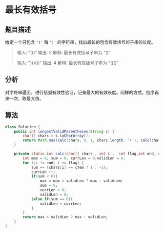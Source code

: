 # 最长有效括号

## 题目描述

给定一个只包含 `'('` 和 `')'` 的字符串，找出最长的包含有效括号的子串的长度。

>输入: "(()"
>输出: 2
>解释: 最长有效括号子串为 "()"
>
>输入: ")()())"
>输出: 4
>解释: 最长有效括号子串为 "()()"

## 分析

对字符串遍历，进行括弧有效性验证，记录最大的有效长度。同样的方式，倒序再来一次，取最大值。

## 算法

```java
class Solution {
    public int longestValidParentheses(String s) {
        char[] chars = s.toCharArray();
        return Math.max(calc(chars, 0, 1, chars.length, '('), calc(chars, chars.length -1, -1, -1, ')'));
    }

    private static int calc(char[] chars , int i ,  int flag,int end, char cTem){
        int max = 0, sum = 0, currLen = 0,validLen = 0;
        for (;i != end; i += flag) {
            sum += (chars[i] == cTem ? 1 : -1);
            currLen ++;
            if(sum < 0){
                max = max > validLen ? max : validLen;
                sum = 0;
                currLen = 0;
                validLen = 0;
            }else if(sum == 0){
                validLen = currLen;
            }
        }
        return max > validLen ? max : validLen;
    }
}
```